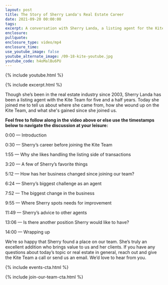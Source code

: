 ```yaml
---
layout: post
title: The Story of Sherry Landa's Real Estate Career
date: 2021-09-20 00:00:00
tags:
excerpt: A conversation with Sherry Landa, a listing agent for the Kite Team.
enclosure:
pullquote:
enclosure_type: video/mp4
enclosure_time:
use_youtube_image: false
youtube_alternate_image: /09-18-kite-youtube.jpg
youtube_code: h4oMalBu6PU
---
```

{% include youtube.html %}

{% include excerpt.html %}

Though she’s been in the real estate industry since 2003, Sherry Landa has been a listing agent with the Kite Team for five and a half years. Today she joined me to tell us about where she came from, how she wound up on the Kite Team, and what she's gained since she joined us.

**Feel free to follow along in the video above or else use the timestamps below to navigate the discussion at your leisure:**

0:00 — Introduction

0:30 — Sherry’s career before joining the Kite Team

1:55 — Why she likes handling the listing side of transactions

3:20 — A few of Sherry’s favorite things

5:12 — How has her business changed since joining our team?

6:24 — Sherry’s biggest challenge as an agent

7:52 — The biggest change in the business

9:55 — Where Sherry spots needs for improvement

11:49 — Sherry’s advice to other agents

13:06 — Is there another position Sherry would like to have?

14:00 — Wrapping up

We’re so happy that Sherry found a place on our team. She’s truly an excellent addition who brings value to us and her clients. If you have any questions about today’s topic or real estate in general, reach out and give the Kite Team a call or send us an email. We’d love to hear from you.

{% include events-cta.html %}

{% include join-our-team-cta.html %}
